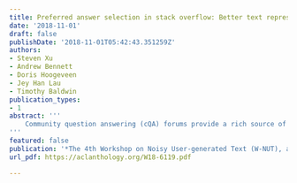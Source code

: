 ```yaml
---
title: Preferred answer selection in stack overflow: Better text representations... and metadata, metadata, metadata
date: '2018-11-01'
draft: false
publishDate: '2018-11-01T05:42:43.351259Z'
authors:
- Steven Xu
- Andrew Bennett
- Doris Hoogeveen
- Jey Han Lau
- Timothy Baldwin
publication_types:
- 1
abstract: '''
    Community question answering (cQA) forums provide a rich source of data for facilitating non-factoid question answering over many technical domains. Given this, there is considerable interest in answer retrieval from these kinds of forums. However this is a difficult task as the structure of these forums is very rich, and both metadata and text features are important for successful retrieval. While there has recently been a lot of work on solving this problem using deep learning models applied to question/answer text, this work has not looked at how to make use of the rich metadata available in cQA forums. We propose an attention-based model which achieves state-of-the-art results for text-based answer selection alone, and by making use of complementary meta-data, achieves a substantially higher result over two reference datasets novel to this work.
'''
featured: false
publication: '*The 4th Workshop on Noisy User-generated Text (W-NUT), at EMNLP*'
url_pdf: https://aclanthology.org/W18-6119.pdf

---
```

